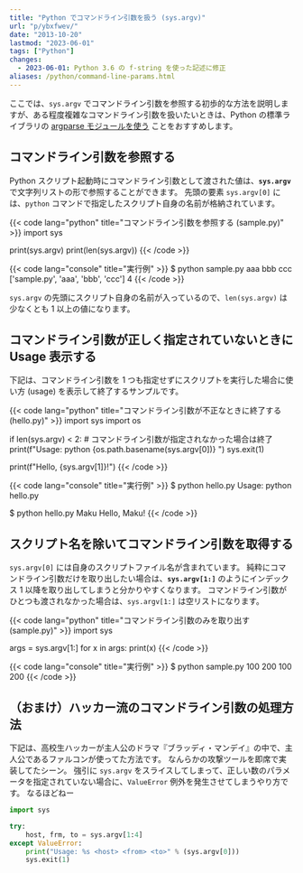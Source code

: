 ```yaml
---
title: "Python でコマンドライン引数を扱う (sys.argv)"
url: "p/ybxfwev/"
date: "2013-10-20"
lastmod: "2023-06-01"
tags: ["Python"]
changes:
  - 2023-06-01: Python 3.6 の f-string を使った記述に修正
aliases: /python/command-line-params.html
---
```


ここでは、`sys.argv` でコマンドライン引数を参照する初歩的な方法を説明しますが、ある程度複雑なコマンドライン引数を扱いたいときは、Python の標準ライブラリの [argparse モジュールを使う](/p/o6q8p6m/) ことをおすすめします。


コマンドライン引数を参照する
----

Python スクリプト起動時にコマンドライン引数として渡された値は、__`sys.argv`__ で文字列リストの形で参照することができます。
先頭の要素 `sys.argv[0]` には、`python` コマンドで指定したスクリプト自身の名前が格納されています。

{{< code lang="python" title="コマンドライン引数を参照する (sample.py)" >}}
import sys

print(sys.argv)
print(len(sys.argv))
{{< /code >}}

{{< code lang="console" title="実行例" >}}
$ python sample.py aaa bbb ccc
['sample.py', 'aaa', 'bbb', 'ccc']
4
{{< /code >}}

`sys.argv` の先頭にスクリプト自身の名前が入っているので、`len(sys.argv)` は少なくとも 1 以上の値になります。


コマンドライン引数が正しく指定されていないときに Usage 表示する
----

下記は、コマンドライン引数を 1 つも指定せずにスクリプトを実行した場合に使い方 (usage) を表示して終了するサンプルです。

{{< code lang="python" title="コマンドライン引数が不正なときに終了する (hello.py)" >}}
import sys
import os

if len(sys.argv) < 2:
    # コマンドライン引数が指定されなかった場合は終了
    print(f"Usage: python {os.path.basename(sys.argv[0])} <name>")
    sys.exit(1)

print(f"Hello, {sys.argv[1]}!")
{{< /code >}}

{{< code lang="console" title="実行例" >}}
$ python hello.py
Usage: python hello.py <name>

$ python hello.py Maku
Hello, Maku!
{{< /code >}}


スクリプト名を除いてコマンドライン引数を取得する
----

`sys.argv[0]` には自身のスクリプトファイル名が含まれています。
純粋にコマンドライン引数だけを取り出したい場合は、__`sys.argv[1:]`__ のようにインデックス 1 以降を取り出してしまうと分かりやすくなります。
コマンドライン引数がひとつも渡されなかった場合は、`sys.argv[1:]` は空リストになります。

{{< code lang="python" title="コマンドライン引数のみを取り出す (sample.py)" >}}
import sys

args = sys.argv[1:]
for x in args:
    print(x)
{{< /code >}}

{{< code lang="console" title="実行例" >}}
$ python sample.py 100 200
100
200
{{< /code >}}


（おまけ）ハッカー流のコマンドライン引数の処理方法
----

下記は、高校生ハッカーが主人公のドラマ『ブラッディ・マンデイ』の中で、主人公であるファルコンが使ってた方法です。
なんらかの攻撃ツールを即席で実装してたシーン。
強引に `sys.argv` をスライスしてしまって、正しい数のパラメータを指定されていない場合に、`ValueError` 例外を発生させてしまうやり方です。
なるほどねー

```python
import sys

try:
    host, frm, to = sys.argv[1:4]
except ValueError:
    print("Usage: %s <host> <from> <to>" % (sys.argv[0]))
    sys.exit(1)
```

